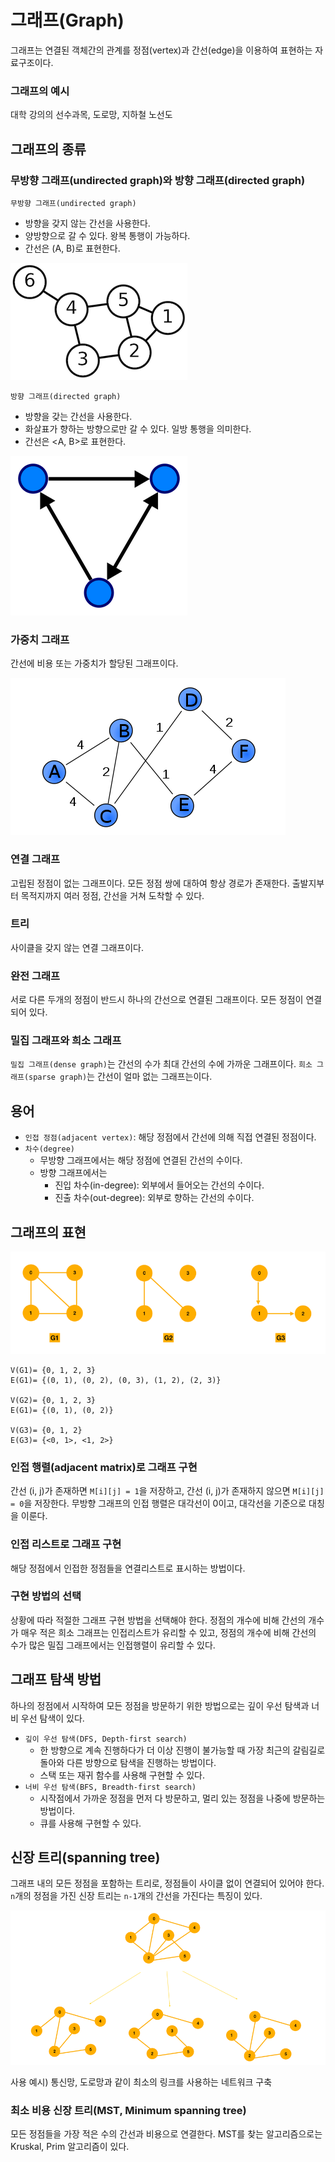 # 그래프(Graph)

그래프는 연결된 객체간의 관계를 정점(vertex)과 간선(edge)을 이용하여 표현하는 자료구조이다.

### 그래프의 예시

대학 강의의 선수과목, 도로망, 지하철 노선도

## 그래프의 종류

### 무방향 그래프(undirected graph)와 방향 그래프(directed graph)

`무방향 그래프(undirected graph)`

- 방향을 갖지 않는 간선을 사용한다.
- 양방향으로 갈 수 있다. 왕복 통행이 가능하다.
- 간선은 (A, B)로 표현한다.

![무방향그래프](./etc/무방향그래프.png)

`방향 그래프(directed graph)`

- 방향을 갖는 간선을 사용한다.
- 화살표가 향하는 방향으로만 갈 수 있다. 일방 통행을 의미한다.
- 간선은 <A, B>로 표현한다.

![방향그래프](./etc/방향그래프.png)

### 가중치 그래프

간선에 비용 또는 가중치가 할당된 그래프이다.

![가중치그래프](./etc/가중치그래프.png)

### 연결 그래프

고립된 정점이 없는 그래프이다. 모든 정점 쌍에 대하여 항상 경로가 존재한다. 출발지부터 목적지까지 여러 정점, 간선을 거쳐 도착할 수 있다.

### 트리

사이클을 갖지 않는 연결 그래프이다.

### 완전 그래프

서로 다른 두개의 정점이 반드시 하나의 간선으로 연결된 그래프이다. 모든 정점이 연결되어 있다.

### 밀집 그래프와 희소 그래프

`밀집 그래프(dense graph)`는 간선의 수가 최대 간선의 수에 가까운 그래프이다.
`희소 그래프(sparse graph)`는 간선이 얼마 없는 그래프는이다.

## 용어

- `인접 정점(adjacent vertex)`: 해당 정점에서 간선에 의해 직접 연결된 정점이다.
- `차수(degree)`
    - 무방향 그래프에서는 해당 정점에 연결된 간선의 수이다.
    - 방향 그래프에서는
        - 진입 차수(in-degree): 외부에서 들어오는 간선의 수이다.
        - 진출 차수(out-degree): 외부로 향하는 간선의 수이다.

## 그래프의 표현

![그래프표현](./etc/그래프표현.png)

```
V(G1)= {0, 1, 2, 3}
E(G1)= {(0, 1), (0, 2), (0, 3), (1, 2), (2, 3)}

V(G2)= {0, 1, 2, 3}
E(G1)= {(0, 1), (0, 2)}

V(G3)= {0, 1, 2}
E(G3)= {<0, 1>, <1, 2>}
```

### 인접 행렬(adjacent matrix)로 그래프 구현

간선 (i, j)가 존재하면 `M[i][j] = 1`을 저장하고, 간선 (i, j)가 존재하지 않으면 `M[i][j] = 0`을 저장한다.
무방향 그래프의 인접 행렬은 대각선이 0이고, 대각선을 기준으로 대칭을 이룬다.

### 인접 리스트로 그래프 구현

해당 정점에서 인접한 정점들을 연결리스트로 표시하는 방법이다.

### 구현 방법의 선택

상황에 따라 적절한 그래프 구현 방법을 선택해야 한다.
정점의 개수에 비해 간선의 개수가 매우 적은 희소 그래프는 인접리스트가 유리할 수 있고,
정점의 개수에 비해 간선의 수가 많은 밀집 그래프에서는 인접행렬이 유리할 수 있다.

## 그래프 탐색 방법

하나의 정점에서 시작하여 모든 정점을 방문하기 위한 방법으로는 깊이 우선 탐색과 너비 우선 탐색이 있다.

- `깊이 우선 탐색(DFS, Depth-first search)`
    - 한 방향으로 계속 진행하다가 더 이상 진행이 불가능할 때 가장 최근의 갈림길로 돌아와 다른 방향으로 탐색을 진행하는 방법이다.
    - 스택 또는 재귀 함수를 사용해 구현할 수 있다.
- `너비 우선 탐색(BFS, Breadth-first search)`
    - 시작점에서 가까운 정점을 먼저 다 방문하고, 멀리 있는 정점을 나중에 방문하는 방법이다.
    - 큐를 사용해 구현할 수 있다.

## 신장 트리(spanning tree)

그래프 내의 모든 정점을 포함하는 트리로, 정점들이 사이클 없이 연결되어 있어야 한다. `n`개의 정점을 가진 신장 트리는 `n-1`개의 간선을 가진다는 특징이 있다.

![신장트리](./etc/신장트리.png)

사용 예시) 통신망, 도로망과 같이 최소의 링크를 사용하는 네트워크 구축

### 최소 비용 신장 트리(MST, Minimum spanning tree)

모든 정점들을 가장 적은 수의 간선과 비용으로 연결한다. MST를 찾는 알고리즘으로는 Kruskal, Prim 알고리즘이 있다.
